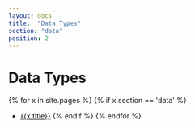 ```yaml
---
layout: docs
title:  "Data Types"
section: "data"
position: 2
---
```

# Data Types


{% for x in site.pages %}
  {% if x.section == 'data' %}
- [{{x.title}}]({{site.baseurl}}{{x.url}})
  {% endif %}
{% endfor %}

